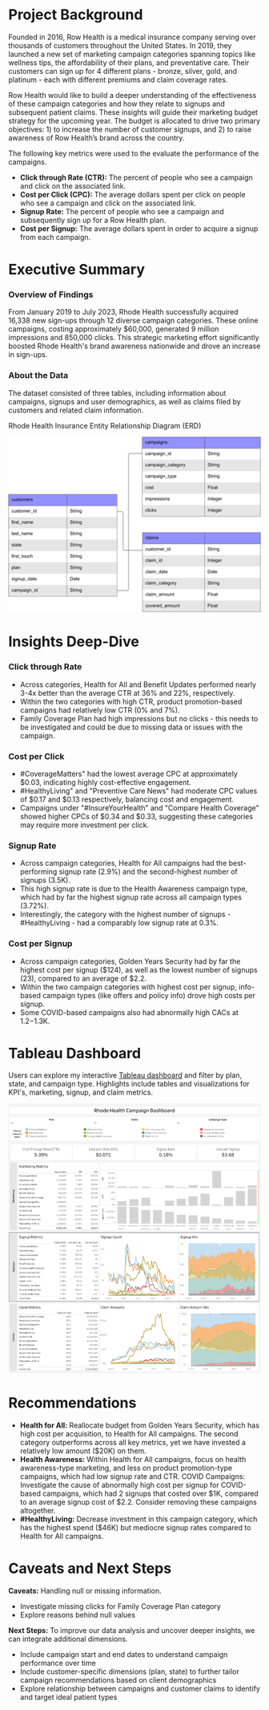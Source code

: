 # Project Background
Founded in 2016, Row Health is a medical insurance company serving over thousands of customers throughout the United States. In 2019, they launched a new set of marketing campaign categories spanning topics like wellness tips, the affordability of their plans, and preventative care. Their customers can sign up for 4 different plans - bronze, silver, gold, and platinum - each with different premiums and claim coverage rates.

Row Health would like to build a deeper understanding of the effectiveness of these campaign categories and how they relate to signups and subsequent patient claims. These insights will guide their marketing budget strategy for the upcoming year. The budget is allocated to drive two primary objectives: 1) to increase the number of customer signups, and 2) to raise awareness of Row Health’s brand across the country.

The following key metrics were used to the evaluate the performance of the campaigns.

- **Click through Rate (CTR):** The percent of people who see a campaign and click on the associated link.
- **Cost per Click (CPC):** The average dollars spent per click on people who see a campaign and click on the associated link.
- **Signup Rate:** The percent of people who see a campaign and subsequently sign up for a Row Health plan.
- **Cost per Signup:** The average dollars spent in order to acquire a signup from each campaign.


# Executive Summary
### Overview of Findings

From January 2019 to July 2023, Rhode Health successfully acquired 16,338 new sign-ups through 12 diverse campaign categories. These online campaigns, costing approximately $60,000, generated 9 million impressions and 850,000 clicks. This strategic marketing effort significantly boosted Rhode Health's brand awareness nationwide and drove an increase in sign-ups.

### About the Data
The dataset consisted of three tables, including information about campaigns, signups and user demographics, as well as claims filed by customers and related claim information.

Rhode Health Insurance Entity Relationship Diagram (ERD)
<p align ="center">
  <img src="https://github.com/jenncash29/Rhode-Health-Insurance-Project/blob/main/images/ERD.png" alt="Rhode Health Insurance ERD">
</p>


# Insights Deep-Dive
### Click through Rate
- Across categories, Health for All and Benefit Updates performed nearly 3-4x better than the average CTR at 36% and 22%, respectively.
- Within the two categories with high CTR, product promotion-based campaigns had relatively low CTR (0% and 7%).
- Family Coverage Plan had high impressions but no clicks - this needs to be investigated and could be due to missing data or issues with the campaign.

### Cost per Click
- #CoverageMatters" had the lowest average CPC at approximately $0.03, indicating highly cost-effective engagement.
- #HealthyLiving" and "Preventive Care News" had moderate CPC values of $0.17 and $0.13 respectively, balancing cost and engagement.
- Campaigns under "#InsureYourHealth" and "Compare Health Coverage" showed higher CPCs of $0.34 and $0.33, suggesting these categories may require more investment per click.
  
### Signup Rate
- Across campaign categories, Health for All campaigns had the best-performing signup rate (2.9%) and the second-highest number of signups (3.5K).
- This high signup rate is due to the Health Awareness campaign type, which had by far the highest signup rate across all campaign types (3.72%).
- Interestingly, the category with the highest number of signups - #HealthyLiving - had a comparably low signup rate at 0.3%.

### Cost per Signup
- Across campaign categories, Golden Years Security had by far the highest cost per signup ($124), as well as the lowest number of signups (23), compared to an average of $2.2.
- Within the two campaign categories with highest cost per signup, info-based campaign types (like offers and policy info) drove high costs per signup.
- Some COVID-based campaigns also had abnormally high CACs at $1.2-$1.3K.

# Tableau Dashboard
Users can explore my interactive [Tableau dashboard](https://public.tableau.com/app/profile/jenncash29/viz/RhodeHealthCampaignCategoryDashboard/Dashboard1) and filter by plan, state, and campaign type. Highlights include tables and visualizations for KPI's, marketing, signup, and claim metrics. 
<div align="center">
  <a href="https://public.tableau.com/app/profile/jenncash29/viz/RhodeHealthCampaignCategoryDashboard/Dashboard1">
    <img src="https://github.com/jenncash29/Rhode-Health-Insurance-Project/blob/main/images/Tableau%20Dashboard.png" alt="Tableau Dashboard">
  </a>
</div>

# Recommendations
- **Health for All:** Reallocate budget from Golden Years Security, which has high cost per acquisition, to Health for All campaigns. The second category outperforms across all key metrics, yet we have invested a relatively low amount ($20K) on them.
- **Health Awareness:** Within Health for All campaigns, focus on health awareness-type marketing, and less on product promotion-type campaigns, which had low signup rate and CTR.
COVID Campaigns: Investigate the cause of abnormally high cost per signup for COVID-based campaigns, which had 2 signups that costed over $1K, compared to an average signup cost of $2.2. Consider removing these campaigns altogether.
- **#HealthyLiving:** Decrease investment in this campaign category, which has the highest spend ($46K) but mediocre signup rates compared to Health for All campaigns.
  
# Caveats and Next Steps
**Caveats:** Handling null or missing information.
- Investigate missing clicks for Family Coverage Plan category
- Explore reasons behind null values
  
**Next Steps:** To improve our data analysis and uncover deeper insights, we can integrate additional dimensions.
- Include campaign start and end dates to understand campaign performance over time
- Include customer-specific dimensions (plan, state) to further tailor campaign recommendations based on client demographics
- Explore relationship between campaigns and customer claims to identify and target ideal patient types


